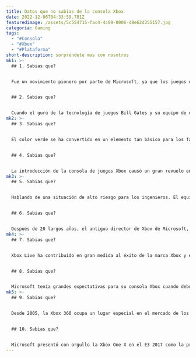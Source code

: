 ```yaml
---
title: Datos que no sabias de la consola Xbox
date: 2022-12-06T04:33:59.781Z
featuredimage: /assets/5c554715-fac4-4c09-8006-d8e62d355157.jpg
categoria: Gaming
tags:
  - "#Consola"
  - "#Xbox"
  - "#Plataforma"
short-description: sorpréndete mas con nosotros
mk1: >-
  ## 1﻿. Sabias que?


  Fue un movimiento pionero por parte de Microsoft, ya que los juegos de consola no habían entrado en su campo de acción. La propuesta del equipo esbozaba cómo una consola podría mezclar el mundo del ordenador doméstico y el desarrollo de juegos, algo que había cambiado drásticamente desde mediados de los 90. Gates apoyó plenamente su idea y el concepto de Xbox nació en 1998. Aunque al principio las ventas fueron difíciles, en gran parte debido a su precio más elevado en comparación con los competidores, hoy es uno de los líderes mundiales de los juegos de consola. Lo que empezó como un proyecto ambicioso es ahora un jugador de poder de la industria, gracias a sus audaces visionarios


  ## 2﻿. Sabias que?


  Cuando el gurú de la tecnología de juegos Bill Gates y su equipo de desarrolladores de software de Microsoft estaban diseñando una consola para competir con las entonces dominantes consolas de juegos de Nintendo y Sony, se decidieron por el nombre de "DirectX Box" o Xbox. El término Xbox se basaba en el software DirectX desarrollado por Microsoft, que era un conjunto de componentes de Windows creados para permitir tareas complejas como la multimedia, los juegos y la programación de vídeo. Esta tecnología básica dio a los desarrolladores la posibilidad de producir juegos con gráficos 3D avanzados, efectos de audio y acceso a Internet, características sólo disponibles en los PC de gama alta de la época. No es de extrañar que el reconocimiento otorgado a DirectX llevara a Microsoft a decantarse finalmente por "Xbox" como nombre oficial.
mk2: >-
  ## 3﻿. Sabias que?


  El color verde se ha convertido en un elemento tan básico para los fans de la Xbox en todo el mundo, que puede ser difícil visualizarlo de otra manera. Aunque muchos de nosotros asociamos la tonalidad con sus plataformas de juego, ¡el tono clásico fue en realidad una completa coincidencia! Seamus Blackley, que formó parte del equipo creativo que diseñó la consola original en 2001, admitió que no tenían intención de utilizar el verde como herramienta publicitaria cuando seleccionaron sus colores. En sus palabras, este color era literalmente "la única opción que les quedaba" en la paleta. A partir de ahí, el "verde" se convirtió en una representación icónica de la identidad de la marca Xbox.


  ## 4﻿. Sabias que?


  La introducción de la consola de juegos Xbox causó un gran revuelo en la industria de los videojuegos, ya que fue la primera consola en integrar un sistema de almacenamiento en disco duro interno. Con esta nueva tecnología, los jugadores ya no tenían que llevar consigo tarjetas de memoria externas para guardar sus progresos en determinados juegos. En su lugar, podían almacenar los datos de sus juegos directamente en el propio sistema e incluso guardar también su música. La popularidad de esta idea se disparó, haciendo que otras compañías de videojuegos como PlayStation y Nintendo GameCube siguieran el ejemplo con modelos similares. Desde entonces, el uso generalizado de los discos duros internos se ha convertido en algo habitual tanto en las consolas portátiles como en las tradicionales, creando una evolución en la forma en que jugamos a los videojuegos hoy en día.
mk3: >-
  ## 5﻿. Sabias que?


  Hablando de una situación de alto riesgo para los ingenieros. El equipo de AMD trabajó incansablemente para conseguir que el procesador de la primera Xbox fuera perfecto, pero de repente les quitaron la alfombra a pocos días de su presentación. Microsoft sorprendió a todo el mundo anunciando en el último minuto un chip de Intel, lo que sumió a más de un ingeniero en un estado de confusión y preocupación. Aunque es posible que nunca sepamos exactamente qué inspiró el drástico cambio, lo cierto es que pasó a la historia como uno de los movimientos más impactantes jamás vistos en la industria de las consolas.


  ## 6﻿. Sabias que?


  Después de 20 largos años, el antiguo director de Xbox de Microsoft, Seamus Blackley, ha emitido finalmente una disculpa hacia AMD por haberles abandonado en el último momento para su primer proyecto de consola Xbox. Dado que el año 2021 también marca el 19º aniversario de la exitosa marca de consolas de videojuegos, Blackley salió a la luz en Twitter para expresar su remordimiento por haber renunciado a su acuerdo con AMD sobre el desarrollo de los prototipos de Xbox allá por 2001. Este tuit recibió una calurosa acogida por parte de los fans, que apreciaron su humilde gesto y respetaron su compromiso de reconciliarse con AMD a pesar de una brecha de tiempo tan larga. Ahora que Microsoft está tomando medidas tibias para corregir el maltrato que dio a sus seguidores en el pasado, el futuro parece definitivamente más brillante y prometedor.
mk4: >-
  ## 7﻿. Sabias que?


  Xbox Live ha contribuido en gran medida al éxito de la marca Xbox y es fascinante pensar en lo mucho que han cambiado los juegos desde entonces. Es casi como comparar la antigua Roma con la Europa actual Xbox Live hizo más fácil que nunca que los jugadores de todo el mundo se conectaran y jugaran juntos en mundos virtuales y entornos interactivos, con funciones como el chat de voz, las tablas de clasificación, los avatares personalizados y los logros de juego. Hoy en día, esas funciones se han convertido en un estándar en muchos sistemas de consola, pero Xbox Live las popularizó antes que nadie. Es sorprendente que este servicio siga funcionando con fuerza décadas después, un verdadero testimonio del poder de la tecnología.


  ## 8﻿. Sabias que?


  Microsoft tenía grandes expectativas para su consola Xbox cuando debutó en todo el mundo en 2002, pero el lanzamiento en Japón ese mismo año resultó ser una decepción. Después de agotar inicialmente las unidades reservadas, las ventas se estancaron rápidamente y sólo se movieron 123.000 consolas en la primera semana. Esto hizo que se cuestionara si Xbox podría afianzarse en los mercados extranjeros, lo que hizo que Microsoft adoptara tácticas diferentes para sus próximos lanzamientos, como asegurarse de que había suficiente stock disponible para satisfacer la demanda. A pesar del lento comienzo, la Xbox se ha convertido desde entonces en uno de los sistemas de juego más populares de Microsoft gracias a su amplia biblioteca de títulos exclusivos.
mk5: >-
  ## 9﻿. Sabias que?


  Desde 2005, la Xbox 360 ocupa un lugar especial en el mercado de los videojuegos. Sus notables logros justifican que se haya convertido en una de las consolas más exitosas de la historia, con más de 85 millones de unidades vendidas en todo el mundo. Al principio, su lanzamiento fue incluso más fuerte que el de la PlayStation 3, lo que ayudó a posicionarla como un importante pilar para los aficionados a los juegos de consola de todo el mundo. Las características únicas de la Xbox 360, como sus impresionantes gráficos y opciones de conectividad, han mantenido y seguirán manteniendo cautivados a los jugadores durante muchos años.


  ## 1﻿0. Sabias que?


  Microsoft presentó con orgullo la Xbox One X en el E3 2017 como la primera y única consola del mundo capaz de alcanzar una resolución Full HD. Con un sistema visual de 8 millones de píxeles, compatibilidad con contenido 4K, sistema de sonido Dolby Atmos y una gran variedad de otras características, la Xbox One X se convirtió en un éxito instantáneo entre los jugadores. Esta consola no sólo prometía ofrecer un gran rendimiento visual y de audio, sino también un nivel de personalización sin precedentes. Con funciones como la iluminación HDR, paquetes de texturas personalizados y tiempos de carga mucho más rápidos que su predecesora, la Xbox One X consiguió convertirse en una de las consolas de juegos más potentes de su tiempo.
---
```

